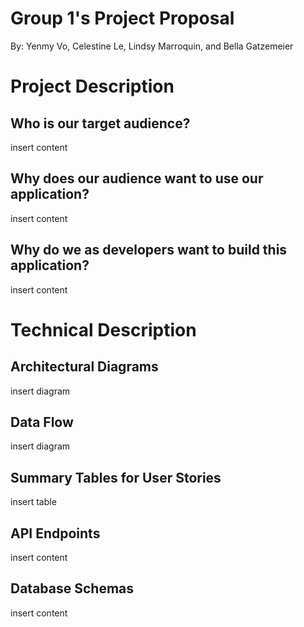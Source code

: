 # Group 1's Project Proposal
By: Yenmy Vo, Celestine Le, Lindsy Marroquin, and Bella Gatzemeier

# Project Description 

## Who is our target audience?
insert content 

## Why does our audience want to use our application?
insert content

## Why do we as developers want to build this application?
insert content

# Technical Description

## Architectural Diagrams
insert diagram

## Data Flow
insert diagram 

## Summary Tables for User Stories
insert table 

## API Endpoints
insert content

## Database Schemas
insert content
